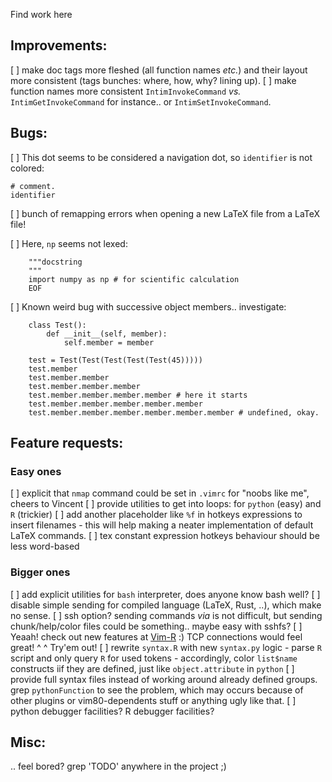 Find work here

Improvements:
-------------

[ ] make doc tags more fleshed (all function names *etc.*) and their layout
  more consistent (tags bunches: where, how, why? lining up).
[ ] make function names more consistent `IntimInvokeCommand` *vs.*
`IntimGetInvokeCommand` for instance.. or `IntimSetInvokeCommand`.


Bugs:
-----
[ ] This dot seems to be considered a navigation dot, so `identifier` is not
colored:

    # comment.
    identifier

[ ] bunch of remapping errors when opening a new LaTeX file from a LaTeX file!

[ ] Here, `np` seems not lexed:

        """docstring
        """
        import numpy as np # for scientific calculation
        EOF

[ ] Known weird bug with successive object members.. investigate:

        class Test():
            def __init__(self, member):
                self.member = member

        test = Test(Test(Test(Test(Test(45)))))
        test.member
        test.member.member
        test.member.member.member
        test.member.member.member.member # here it starts
        test.member.member.member.member.member
        test.member.member.member.member.member.member # undefined, okay.


Feature requests:
-----------------

### Easy ones

[ ] explicit that `nmap` command could be set in `.vimrc` for "noobs like me",
    cheers to Vincent
[ ] provide utilities to get into loops: for `python` (easy) and `R` (trickier)
[ ] add another placeholder like `%f` in hotkeys expressions to insert filenames
    - this will help making a neater implementation of default LaTeX commands.
[ ] tex constant expression hotkeys behaviour should be less word-based

### Bigger ones

[ ] add explicit utilities for `bash` interpreter, does anyone know bash well?
[ ] disable simple sending for compiled language (LaTeX, Rust, ..), which make
    no sense.
[ ] ssh option? sending commands *via* is not difficult, but sending
  chunk/help/color files could be something.. maybe easy with sshfs?
[ ] Yeaah! check out new features at [Vim-R](https://github.com/jalvesaq/Nvim-R)
    :) TCP connections would feel great! ^ ^ Try'em out!
[ ] rewrite `syntax.R` with new `syntax.py` logic
    - parse `R` script and only query `R` for used tokens
    - accordingly, color `list$name` constructs iif they are defined, just like
      `object.attribute` in `python`
[ ] provide full syntax files instead of working around already defined groups.
    grep `pythonFunction` to see the problem, which may occurs because of other
    plugins or vim80-dependents stuff or anything ugly like that.
[ ] python debugger facilities? R debugger facilities?

Misc:
-----

.. feel bored? grep 'TODO' anywhere in the project ;)

